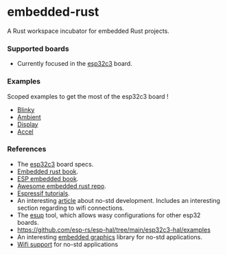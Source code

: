 # embedded-rust
A Rust workspace incubator for embedded Rust projects.

### Supported boards

* Currently focused in the [esp32c3](https://github.com/esp-rs/esp-rust-board) board.

### Examples

Scoped examples to get the most of the esp32c3 board !

* [Blinky](./blinky/README.md)
* [Ambient](./ambient/README.md)
* [Display](./display/README.md)
* [Accel](./accel/README.md)
  
### References

* The [esp32c3](https://github.com/esp-rs/esp-rust-board) board specs.
* [Embedded rust book](https://docs.rust-embedded.org/book/).
* [ESP embedded book](https://esp-rs.github.io/book).
* [Awesome embedded rust repo](https://github.com/rust-embedded/awesome-embedded-rust).
* [Espressif tutorials](https://esp-rs.github.io/espressif-trainings/).
* An interesting [article](https://beta7.io/posts/bare-metal-rust-on-esp32/) about no-std development. Includes an interesting section regarding to wifi connections. 
* The [esup](https://github.com/esp-rs/espup) tool, which allows wasy configurations for other esp32 boards.
* https://github.com/esp-rs/esp-hal/tree/main/esp32c3-hal/examples
* An interesting [embedded graphics](https://github.com/embedded-graphics/embedded-graphics) library for no-std applications.
* [Wifi support](https://github.com/esp-rs/esp-wifi) for no-std applications